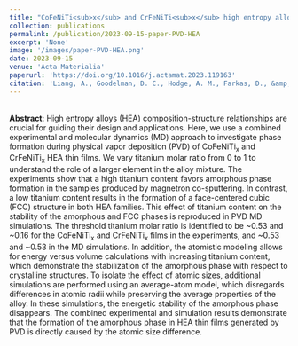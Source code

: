 ```yaml
---
title: "CoFeNiTi<sub>x</sub> and CrFeNiTi<sub>x</sub> high entropy alloy thin films microstructure formation"
collection: publications
permalink: /publication/2023-09-15-paper-PVD-HEA
excerpt: 'None'
image: '/images/paper-PVD-HEA.png'
date: 2023-09-15
venue: 'Acta Materialia'
paperurl: 'https://doi.org/10.1016/j.actamat.2023.119163'
citation: 'Liang, A., Goodelman, D. C., Hodge, A. M., Farkas, D., &amp; Branicio, P. S. (2023). &quot;CoFeNiTix and CrFeNiTix high entropy alloy thin films microstructure formation.&quot; <i>Acta Materialia</i>, 257, 119163.'
---
```

<br>
<b>Abstract</b>: High entropy alloys (HEA) composition-structure relationships are crucial for guiding their design and applications. Here, we use a combined experimental and molecular dynamics (MD) approach to investigate phase formation during physical vapor deposition (PVD) of CoFeNiTi<sub>x</sub> and CrFeNiTi<sub>x</sub> HEA thin films. We vary titanium molar ratio from 0 to 1 to understand the role of a larger element in the alloy mixture. The experiments show that a high titanium content favors amorphous phase formation in the samples produced by magnetron co-sputtering. In contrast, a low titanium content results in the formation of a face-centered cubic (FCC) structure in both HEA families. This effect of titanium content on the stability of the amorphous and FCC phases is reproduced in PVD MD simulations. The threshold titanium molar ratio is identified to be ~0.53 and ~0.16 for the CoFeNiTi<sub>x</sub> and CrFeNiTi<sub>x</sub> films in the experiments, and ~0.53 and ~0.53 in the MD simulations. In addition, the atomistic modeling allows for energy versus volume calculations with increasing titanium content, which demonstrate the stabilization of the amorphous phase with respect to crystalline structures. To isolate the effect of atomic sizes, additional simulations are performed using an average-atom model, which disregards differences in atomic radii while preserving the average properties of the alloy. In these simulations, the energetic stability of the amorphous phase disappears. The combined experimental and simulation results demonstrate that the formation of the amorphous phase in HEA thin films generated by PVD is directly caused by the atomic size difference. 



